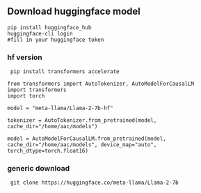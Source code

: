 ## Download huggingface model
```
pip install huggingface_hub
huggingface-cli login
#fill in your huggingface token
```

### hf version
``` pip install transformers accelerate```

```
from transformers import AutoTokenizer, AutoModelForCausalLM
import transformers
import torch

model = "meta-llama/Llama-2-7b-hf"

tokenizer = AutoTokenizer.from_pretrained(model, cache_dir="/home/aac/models")

model = AutoModelForCausalLM.from_pretrained(model, cache_dir="/home/aac/models", device_map="auto", torch_dtype=torch.float16)
```

### generic download
``` git clone https://huggingface.co/meta-llama/Llama-2-7b```
